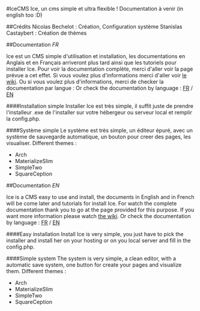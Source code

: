 #IceCMS
Ice, un cms simple et ultra flexible !
Documentation à venir (in english too :D)

##Crédits
Nicolas Bechelot : Création, Configuration système
Stanislas Castaybert : Création de thèmes

##Documentation _FR_

Ice est un CMS simple d'utilisation et installation, les documentations en Anglais et en Français arriveront plus tard ainsi que les tutoriels pour installer Ice. Pour voir la documentation complète, merci d'aller voir la page prévue a cet effet. Si vous voulez plus d'informations merci d'aller voir [le wiki](https://github.com/stan1712/IceCMS/wiki). Ou si vous voulez plus d'informations, merci de checker la documentation par langue : Or check the documentation by language : [FR](https://github.com/stan1712/IceCMS/wiki/DOCUMENTATION-FR%22FR%22) / [EN](https://github.com/stan1712/IceCMS/wiki/DOCUMENTATION-EN%22EN%22)

####Installation simple
Installer Ice est très simple, il suffit juste de prendre l'installeur .exe de l'installer sur votre hébergeur ou serveur local et remplir la config.php.

####Système simple
Le système est très simple, un éditeur épuré, avec un système de sauvegarde automatique, un bouton pour creer des pages, les visualiser.
Different themes :

- Arch
- MaterializeSlim
- SimpleTwo
- SquareCeption


##Documentation _EN_

Ice is a CMS easy to use and install, the documents in English and in French will be come later and tutorials for install Ice. For watch the complete documentation thank you to go at the page provided for this purpose. If you want more information please watch [the wiki](https://github.com/stan1712/IceCMS/wiki). Or check the documentation by language : [FR](https://github.com/stan1712/IceCMS/wiki/DOCUMENTATION-FR%22FR%22) / [EN](https://github.com/stan1712/IceCMS/wiki/DOCUMENTATION-EN%22EN%22)

####Easy installation
Install Ice is very simple, you just have to pick the installer and install her on your hosting or on you local server and fill in the config.php.

####Simple system
The system is very simple, a clean editor, with a automatic save system, one button for create your pages and visualize them.
Different themes :

- Arch
- MaterializeSlim
- SimpleTwo
- SquareCeption
